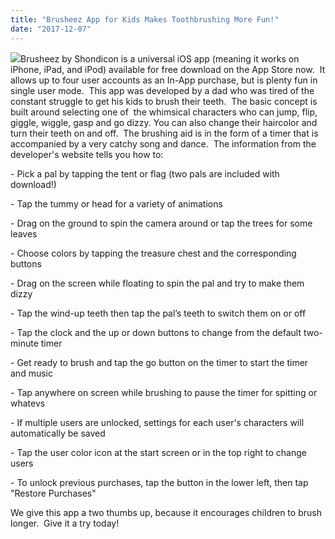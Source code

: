 ```yaml
---
title: "Brusheez App for Kids Makes Toothbrushing More Fun!"
date: "2017-12-07"
---
```


![](/images/Brusheez-iphone-app-dentist-fairfield-ca-300x170.png)Brusheez by Shondicon is a universal iOS app (meaning it works on iPhone, iPad, and iPod) available for free download on the App Store now.  It allows up to four user accounts as an In-App purchase, but is plenty fun in single user mode.  This app was developed by a dad who was tired of the constant struggle to get his kids to brush their teeth.  The basic concept is built around selecting one of  the whimsical characters who can jump, flip, giggle, wiggle, gasp and go dizzy. You can also change their haircolor and turn their teeth on and off.  The brushing aid is in the form of a timer that is accompanied by a very catchy song and dance.  The information from the developer's website tells you how to:

\- Pick a pal by tapping the tent or flag (two pals are included with download!)

\- Tap the tummy or head for a variety of animations

\- Drag on the ground to spin the camera around or tap the trees for some leaves

\- Choose colors by tapping the treasure chest and the corresponding buttons

\- Drag on the screen while floating to spin the pal and try to make them dizzy

\- Tap the wind-up teeth then tap the pal’s teeth to switch them on or off

\- Tap the clock and the up or down buttons to change from the default two-minute timer

\- Get ready to brush and tap the go button on the timer to start the timer and music

\- Tap anywhere on screen while brushing to pause the timer for spitting or whatevs

\- If multiple users are unlocked, settings for each user's characters will automatically be saved

\- Tap the user color icon at the start screen or in the top right to change users

\- To unlock previous purchases, tap the button in the lower left, then tap "Restore Purchases"

We give this app a two thumbs up, because it encourages children to brush longer.  Give it a try today!
